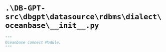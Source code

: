 # `.\DB-GPT-src\dbgpt\datasource\rdbms\dialect\oceanbase\__init__.py`

```py
"""
Oceanbase connect Module.
"""
```